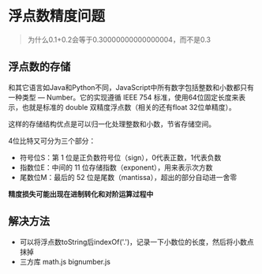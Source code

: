 # 浮点数精度问题
> 为什么0.1+0.2会等于0.30000000000000004，而不是0.3

## 浮点数的存储
和其它语言如Java和Python不同，JavaScript中所有数字包括整数和小数都只有一种类型 — Number。它的实现遵循 IEEE 754 标准，使用64位固定长度来表示，也就是标准的 double 双精度浮点数（相关的还有float 32位单精度）。

这样的存储结构优点是可以归一化处理整数和小数，节省存储空间。

4位比特又可分为三个部分：
* 符号位S：第 1 位是正负数符号位（sign），0代表正数，1代表负数
* 指数位E：中间的 11 位存储指数（exponent），用来表示次方数
* 尾数位M：最后的 52 位是尾数（mantissa），超出的部分自动进一舍零

**精度损失可能出现在进制转化和对阶运算过程中**

## 解决方法
* 可以将浮点数toString后indexOf('.')，记录一下小数位的长度，然后将小数点抹掉
* 三方库 math.js bignumber.js